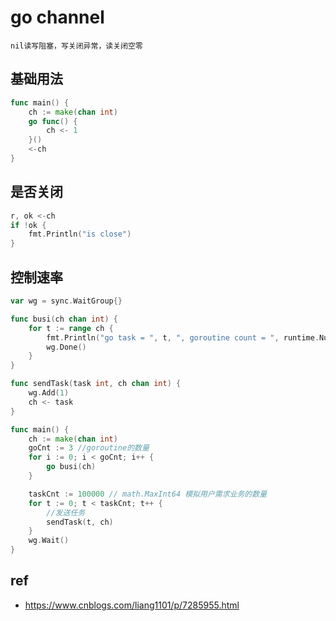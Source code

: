 # go channel

    nil读写阻塞，写关闭异常，读关闭空零

## 基础用法

```go
func main() {
    ch := make(chan int)
    go func() {
        ch <- 1
    }()
    <-ch
}
```

## 是否关闭

```go
r, ok <-ch
if !ok {
    fmt.Println("is close")
}
```

## 控制速率

```go
var wg = sync.WaitGroup{}

func busi(ch chan int) {
	for t := range ch {
		fmt.Println("go task = ", t, ", goroutine count = ", runtime.NumGoroutine())
		wg.Done()
	}
}

func sendTask(task int, ch chan int) {
	wg.Add(1)
	ch <- task
}

func main() {
	ch := make(chan int)
	goCnt := 3 //goroutine的数量
	for i := 0; i < goCnt; i++ {
		go busi(ch)
	}

	taskCnt := 100000 // math.MaxInt64 模拟用户需求业务的数量
	for t := 0; t < taskCnt; t++ {
		//发送任务
		sendTask(t, ch)
	}
	wg.Wait()
}
```


## ref

- <https://www.cnblogs.com/liang1101/p/7285955.html>
